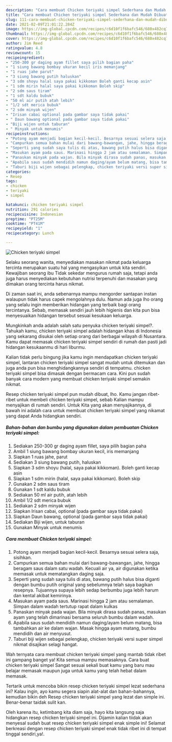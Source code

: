 ```yaml
---
description: "Cara membuat Chicken teriyaki simpel Sederhana dan Mudah Dibuat"
title: "Cara membuat Chicken teriyaki simpel Sederhana dan Mudah Dibuat"
slug: 111-cara-membuat-chicken-teriyaki-simpel-sederhana-dan-mudah-dibuat
date: 2021-02-09T21:01:22.284Z
image: https://img-global.cpcdn.com/recipes/c6d10f1f6bafc546/680x482cq70/chicken-teriyaki-simpel-foto-resep-utama.jpg
thumbnail: https://img-global.cpcdn.com/recipes/c6d10f1f6bafc546/680x482cq70/chicken-teriyaki-simpel-foto-resep-utama.jpg
cover: https://img-global.cpcdn.com/recipes/c6d10f1f6bafc546/680x482cq70/chicken-teriyaki-simpel-foto-resep-utama.jpg
author: Jim Reed
ratingvalue: 4.8
reviewcount: 15
recipeingredient:
- "250-300 gr daging ayam fillet saya pilih bagian paha"
- "1 siung bawang bombay ukuran kecil iris memanjang"
- "1 ruas jahe parut"
- "3 siung bawang putih haluskan"
- "3 sdm shoyu halal saya pakai kikkoman Boleh ganti kecap asin"
- "1 sdm mirin halal saya pakai kikkoman Boleh skip"
- "2 sdm saus tiram"
- "1 sdt kaldu bubuk"
- "50 ml air putih atah lebih"
- "1/2 sdt merica bubuk"
- "2 sdm minyak wijen"
- "Irisan cabai optional pada gambar saya tidak pakai"
- " Daun bawang optional pada gambar saya tidak pakai"
- "Biji wijen untuk taburan"
- " Minyak untuk menumis"
recipeinstructions:
- "Potong ayam menjadi bagian kecil-kecil. Besarnya sesuai selera saja, sisihkan."
- "Campurkan semua bahan mulai dari bawang-bawangan, jahe, hingga beragam saus dalam satu wadah. Kecuali air ya, air digunakan ketika memasak untuk mematangkan daging saja."
- "Seperti yang sudah saya tulis di atas, bawang putih halus bisa diganti dengan bumbu putih original yang sebelumnya telah saya bagikan resepnya. Tujuannya supaya lebih sedap berbumbu juga lebih harum dan kental akibat kemirinya."
- "Masukan ayam pada saus. Marinasi hingga 2 jam atau semalaman. Simpan dalam wadah tertutup rapat dalam kulkas"
- "Panaskan minyak pada wajan. Bila minyak dirasa sudah panas, masukan ayam yang telah dimarinasi bersama seluruh bumbu dalam wadah."
- "Apabila saus sudah mendidih namun daging/ayam belum matang, bisa tambahkan air ke dalam wajan. Masak hingga ayam matang, bumbu mendidih dan air menyusut."
- "Taburi biji wijen sebagai pelengkap, chicken teriyaki versi super simpel nikmat disajikan selagi hangat."
categories:
- Resep
tags:
- chicken
- teriyaki
- simpel

katakunci: chicken teriyaki simpel 
nutrition: 291 calories
recipecuisine: Indonesian
preptime: "PT25M"
cooktime: "PT41M"
recipeyield: "1"
recipecategory: Lunch

---
```



![Chicken teriyaki simpel](https://img-global.cpcdn.com/recipes/c6d10f1f6bafc546/680x482cq70/chicken-teriyaki-simpel-foto-resep-utama.jpg)

Selaku seorang wanita, menyediakan masakan nikmat pada keluarga tercinta merupakan suatu hal yang mengasyikan untuk kita sendiri. Kewajiban seorang ibu Tidak sekedar mengurus rumah saja, tetapi anda juga harus menyediakan kebutuhan nutrisi terpenuhi dan masakan yang dimakan orang tercinta harus nikmat.

Di zaman  saat ini, anda sebenarnya mampu mengorder santapan instan walaupun tidak harus capek mengolahnya dulu. Namun ada juga lho orang yang selalu ingin memberikan hidangan yang terbaik bagi orang tercintanya. Sebab, memasak sendiri jauh lebih higienis dan kita pun bisa menyesuaikan hidangan tersebut sesuai kesukaan keluarga. 



Mungkinkah anda adalah salah satu penyuka chicken teriyaki simpel?. Tahukah kamu, chicken teriyaki simpel adalah hidangan khas di Indonesia yang sekarang disukai oleh setiap orang dari berbagai wilayah di Nusantara. Kamu dapat memasak chicken teriyaki simpel sendiri di rumah dan pasti jadi hidangan kesukaanmu di hari liburmu.

Kalian tidak perlu bingung jika kamu ingin mendapatkan chicken teriyaki simpel, lantaran chicken teriyaki simpel sangat mudah untuk ditemukan dan juga anda pun bisa menghidangkannya sendiri di tempatmu. chicken teriyaki simpel bisa dimasak dengan bermacam cara. Kini pun sudah banyak cara modern yang membuat chicken teriyaki simpel semakin nikmat.

Resep chicken teriyaki simpel pun mudah dibuat, lho. Kamu jangan ribet-ribet untuk membeli chicken teriyaki simpel, sebab Kalian mampu menyajikan di rumah sendiri. Untuk Kita yang akan menyajikannya, di bawah ini adalah cara untuk membuat chicken teriyaki simpel yang nikamat yang dapat Anda hidangkan sendiri.

<!--inarticleads1-->

##### Bahan-bahan dan bumbu yang digunakan dalam pembuatan Chicken teriyaki simpel:

1. Sediakan 250-300 gr daging ayam fillet, saya pilih bagian paha
1. Ambil 1 siung bawang bombay ukuran kecil, iris memanjang
1. Siapkan 1 ruas jahe, parut
1. Sediakan 3 siung bawang putih, haluskan
1. Siapkan 3 sdm shoyu (halal, saya pakai kikkoman). Boleh ganti kecap asin
1. Siapkan 1 sdm mirin (halal, saya pakai kikkoman). Boleh skip
1. Gunakan 2 sdm saus tiram
1. Gunakan 1 sdt kaldu bubuk
1. Sediakan 50 ml air putih, atah lebih
1. Ambil 1/2 sdt merica bubuk
1. Sediakan 2 sdm minyak wijen
1. Siapkan Irisan cabai, optional (pada gambar saya tidak pakai)
1. Siapkan  Daun bawang, optional (pada gambar saya tidak pakai)
1. Sediakan Biji wijen, untuk taburan
1. Gunakan  Minyak untuk menumis




<!--inarticleads2-->

##### Cara membuat Chicken teriyaki simpel:

1. Potong ayam menjadi bagian kecil-kecil. Besarnya sesuai selera saja, sisihkan.
1. Campurkan semua bahan mulai dari bawang-bawangan, jahe, hingga beragam saus dalam satu wadah. Kecuali air ya, air digunakan ketika memasak untuk mematangkan daging saja.
1. Seperti yang sudah saya tulis di atas, bawang putih halus bisa diganti dengan bumbu putih original yang sebelumnya telah saya bagikan resepnya. Tujuannya supaya lebih sedap berbumbu juga lebih harum dan kental akibat kemirinya.
1. Masukan ayam pada saus. Marinasi hingga 2 jam atau semalaman. Simpan dalam wadah tertutup rapat dalam kulkas
1. Panaskan minyak pada wajan. Bila minyak dirasa sudah panas, masukan ayam yang telah dimarinasi bersama seluruh bumbu dalam wadah.
1. Apabila saus sudah mendidih namun daging/ayam belum matang, bisa tambahkan air ke dalam wajan. Masak hingga ayam matang, bumbu mendidih dan air menyusut.
1. Taburi biji wijen sebagai pelengkap, chicken teriyaki versi super simpel nikmat disajikan selagi hangat.




Wah ternyata cara membuat chicken teriyaki simpel yang mantab tidak ribet ini gampang banget ya! Kita semua mampu memasaknya. Cara buat chicken teriyaki simpel Sangat sesuai sekali buat kamu yang baru mau belajar memasak maupun juga untuk kamu yang telah hebat dalam memasak.

Tertarik untuk mencoba bikin resep chicken teriyaki simpel lezat sederhana ini? Kalau ingin, ayo kamu segera siapin alat-alat dan bahan-bahannya, kemudian bikin deh Resep chicken teriyaki simpel yang lezat dan simple ini. Benar-benar taidak sulit kan. 

Oleh karena itu, ketimbang kita diam saja, hayo kita langsung saja hidangkan resep chicken teriyaki simpel ini. Dijamin kalian tiidak akan menyesal sudah buat resep chicken teriyaki simpel enak simple ini! Selamat berkreasi dengan resep chicken teriyaki simpel enak tidak ribet ini di tempat tinggal sendiri,ya!.

